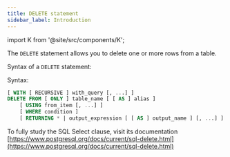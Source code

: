 ```yaml
---
title: DELETE statement
sidebar_label: Introduction
---
```


import K from '@site/src/components/K';

The `DELETE` statement allows you to delete one or more rows from a table.

Syntax of a `DELETE` statement:

Syntax:

```sql
[ WITH [ RECURSIVE ] with_query [, ...] ]
DELETE FROM [ ONLY ] table_name [ [ AS ] alias ]
    [ USING from_item [, ...] ]
    [ WHERE condition ]
    [ RETURNING * | output_expression [ [ AS ] output_name ] [, ...] ]
```

To fully study the SQL Select clause, visit its documentation [https://www.postgresql.org/docs/current/sql-delete.html](https://www.postgresql.org/docs/current/sql-delete.html)
